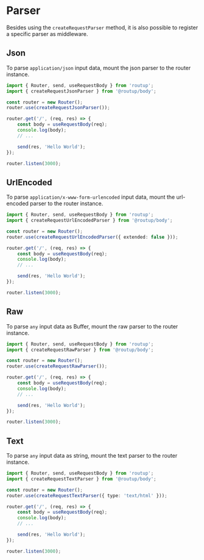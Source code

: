 # Parser

Besides using the `createRequestParser` method, it is also possible to register a specific parser
as middleware.

## Json

To parse `application/json` input data, mount the json parser to the router instance.

```typescript
import { Router, send, useRequestBody } from 'routup';
import { createRequestJsonParser } from '@routup/body';

const router = new Router();
router.use(createRequestJsonParser());

router.get('/', (req, res) => {
    const body = useRequestBody(req);
    console.log(body);
    // ...

    send(res, 'Hello World');
});

router.listen(3000);
```

## UrlEncoded

To parse `application/x-www-form-urlencoded` input data, mount the url-encoded parser to the router instance.

```typescript
import { Router, send, useRequestBody } from 'routup';
import { createRequestUrlEncodedParser } from '@routup/body';

const router = new Router();
router.use(createRequestUrlEncodedParser({ extended: false }));

router.get('/', (req, res) => {
    const body = useRequestBody(req);
    console.log(body);
    // ...

    send(res, 'Hello World');
});

router.listen(3000);
```

## Raw

To parse `any` input data as Buffer, mount the raw parser to the router instance.

```typescript
import { Router, send, useRequestBody } from 'routup';
import { createRequestRawParser } from '@routup/body';

const router = new Router();
router.use(createRequestRawParser());

router.get('/', (req, res) => {
    const body = useRequestBody(req);
    console.log(body);
    // ...

    send(res, 'Hello World');
});

router.listen(3000);
```

## Text

To parse `any` input data as string, mount the text parser to the router instance.

```typescript
import { Router, send, useRequestBody } from 'routup';
import { createRequestTextParser } from '@routup/body';

const router = new Router();
router.use(createRequestTextParser({ type: 'text/html' }));

router.get('/', (req, res) => {
    const body = useRequestBody(req);
    console.log(body);
    // ...

    send(res, 'Hello World');
});

router.listen(3000);
```

